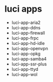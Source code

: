 # luci apps

- luci-app-aria2
- luci-app-ddns
- luci-app-firewall
- luci-app-frpc
- luci-app-hd-idle
- luci-app-openvpn
- luci-app-opkg
- luci-app-samba4
- luci-app-ssr-plus
- luci-app-ttyd
- luci-app-wol